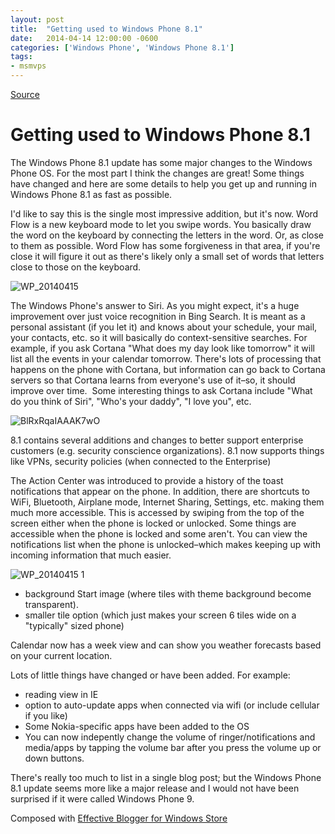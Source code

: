 ```yaml
---
layout: post
title:  "Getting used to Windows Phone 8.1"
date:   2014-04-14 12:00:00 -0600
categories: ['Windows Phone', 'Windows Phone 8.1']
tags:
- msmvps
---
```

[Source](http://pr-blog.azurewebsites.net/2014/04/15/getting-used-to-windows-phone-8-1/ "Permalink to Getting used to Windows Phone 8.1")

# Getting used to Windows Phone 8.1

The Windows Phone 8.1 update has some major changes to the Windows Phone OS. For the most part I think the changes are great! Some things have changed and here are some details to help you get up and running in Windows Phone 8.1 as fast as possible.

I'd like to say this is the single most impressive addition, but it's now. Word Flow is a new keyboard mode to let you swipe words. You basically draw the word on the keyboard by connecting the letters in the word. Or, as close to them as possible. Word Flow has some forgiveness in that area, if you're close it will figure it out as there's likely only a small set of words that letters close to those on the keyboard.

![WP_20140415][1]

The Windows Phone's answer to Siri. As you might expect, it's a huge improvement over just voice recognition in Bing Search. It is meant as a personal assistant (if you let it) and knows about your schedule, your mail, your contacts, etc. so it will basically do context-sensitive searches. For example, if you ask Cortana "What does my day look like tomorrow" it will list all the events in your calendar tomorrow. There's lots of processing that happens on the phone with Cortana, but information can go back to Cortana servers so that Cortana learns from everyone's use of it–so, it should improve over time.  Some interesting things to ask Cortana include "What do you think of Siri", "Who's your daddy", "I love you", etc.

![BlRxRqaIAAAK7wO][2]

8.1 contains several additions and changes to better support enterprise customers (e.g. security conscience organizations). 8.1 now supports things like VPNs, security policies (when connected to the Enterprise)

The Action Center was introduced to provide a history of the toast notifications that appear on the phone. In addition, there are shortcuts to WiFi, Bluetooth, Airplane mode, Internet Sharing, Settings, etc. making them much more accessible. This is accessed by swiping from the top of the screen either when the phone is locked or unlocked. Some things are accessible when the phone is locked and some aren't. You can view the notifications list when the phone is unlocked–which makes keeping up with incoming information that much easier.

![WP_20140415 1][3]

* background Start image (where tiles with theme background become transparent).
* smaller tile option (which just makes your screen 6 tiles wide on a "typically" sized phone)

Calendar now has a week view and can show you weather forecasts based on your current location.

Lots of little things have changed or have been added. For example:

* reading view in IE
* option to auto-update apps when connected via wifi (or include cellular if you like)
* Some Nokia-specific apps have been added to the OS
* You can now indepently change the volume of ringer/notifications and media/apps by tapping the volume bar after you press the volume up or down buttons.

There's really too much to list in a single blog post; but the Windows Phone 8.1 update seems more like a major release and I would not have been surprised if it were called Windows Phone 9.

Composed with [Effective Blogger for Windows Store][4]

[1]: http://pr-blog.azurewebsites.net/wp-content/uploads/2014/04/WP_20140415.png
[2]: http://pr-blog.azurewebsites.net/wp-content/uploads/2014/04/BlRxRqaIAAAK7wO.jpg
[3]: http://pr-blog.azurewebsites.net/wp-content/uploads/2014/04/WP_20140415-1.png
[4]: http://lynk.at/1jZ31NL

